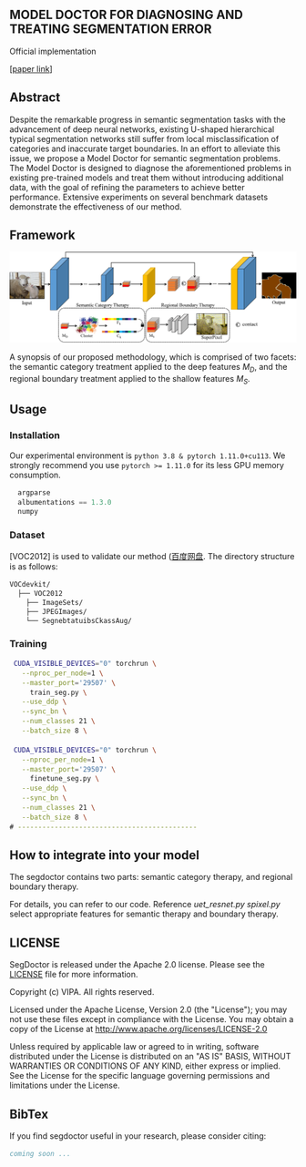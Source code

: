 MODEL DOCTOR FOR DIAGNOSING AND TREATING SEGMENTATION ERROR
--------

Official implementation

[[paper link](https://arxiv.org/abs/2302.07116)]

## Abstract

Despite the remarkable progress in semantic segmentation tasks with the advancement of deep neural networks, existing U-shaped hierarchical typical segmentation networks still suffer from local misclassification of categories and inaccurate target boundaries. In an effort to alleviate this issue, we propose a Model Doctor for semantic segmentation problems. The Model Doctor is designed to diagnose the aforementioned problems in existing pre-trained models and treat them without introducing additional data, with the goal of refining the parameters to achieve better performance. Extensive experiments on several benchmark datasets demonstrate the effectiveness of our method.

## Framework

![](./figs/framework_29.png)

A synopsis of our proposed methodology, which is comprised of two facets: the semantic category treatment applied to the deep features $M_{D}$, and the regional boundary treatment applied to the shallow features $M_{S}$.
## Usage

### Installation
Our experimental environment is `python 3.8 & pytorch 1.11.0+cu113`. We strongly recommend you use `pytorch >= 1.11.0` for its less GPU memory consumption. 
```python
  argparse
  albumentations == 1.3.0
  numpy
```

### Dataset
[VOC2012] is used to validate our method ([百度网盘]( https://pan.baidu.com/s/1vkk3lMheUm6IjTXznlg7Ng?pwd=44mk). The directory structure is as follows: 
```
VOCdevkit/
  ├── VOC2012
    ├── ImageSets/
    ├── JPEGImages/
    └── SegnebtatuibsCkassAug/
```

### Training

```bash   
 CUDA_VISIBLE_DEVICES="0" torchrun \
   --nproc_per_node=1 \
   --master_port='29507' \
     train_seg.py \
   --use_ddp \
   --sync_bn \
   --num_classes 21 \
   --batch_size 8 \

 CUDA_VISIBLE_DEVICES="0" torchrun \
   --nproc_per_node=1 \
   --master_port='29507' \
     finetune_seg.py \
   --use_ddp \
   --sync_bn \
   --num_classes 21 \
   --batch_size 8 \
# --------------------------------------------

```

## How to integrate into your model

The segdoctor contains two parts: semantic category therapy, and regional boundary therapy.

For details, you can refer to our code. Reference *uet_resnet.py spixel.py* select appropriate features for semantic therapy and boundary therapy.

## LICENSE
SegDoctor is released under the Apache 2.0 license. Please see the [LICENSE](LICENSE) file for more information.

Copyright (c) VIPA. All rights reserved.

Licensed under the Apache License, Version 2.0 (the "License"); you may not use these files except in compliance with the License. You may obtain a copy of the License at http://www.apache.org/licenses/LICENSE-2.0

Unless required by applicable law or agreed to in writing, software distributed under the License is distributed on an "AS IS" BASIS, WITHOUT WARRANTIES OR CONDITIONS OF ANY KIND, either express or implied. See the License for the specific language governing permissions and limitations under the License.

## BibTex
If you find segdoctor useful in your research, please consider citing:   
```bibtex
coming soon ...
```
